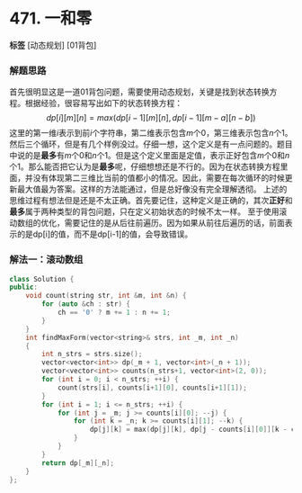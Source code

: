 # 471. 一和零

**标签** [动态规划] [01背包]

### 解题思路
首先很明显这是一道01背包问题，需要使用动态规划，关键是找到状态转换方程。根据经验，很容易写出如下的状态转换方程：
$$dp[i][m][n] = max(dp[i-1][m][n], dp[i-1][m-a][n-b])$$
这里的第一维$i$表示到前$i$个字符串，第二维表示包含$m$个0，第三维表示包含$n$个1。然后三个循环，但是有几个样例没过。仔细一想，这个定义是有一点问题的。题目中说的是**最多**有$m$个0和$n$个1。但是这个定义里面是定值，表示正好包含$m$个0和$n$个1。那么能否把它认为是**最多**呢，仔细想想还是不行的。因为在状态转换方程里面，并没有体现第二三维比当前的值都小的情况。因此，需要在每次循环的时候更新最大值最为答案。这样的方法能通过，但是总好像没有完全理解透彻。
上述的思维过程有想法但是还是不太正确。首先要记住，这种定义是正确的，其次**正好**和**最多**属于两种类型的背包问题，只在定义初始状态的时候不太一样。
至于使用滚动数组的优化，需要记住的是从后往前遍历。因为如果从前往后遍历的话，前面表示的是dp[i]的值，而不是dp[i-1]的值，会导致错误。

### 解法一：滚动数组
```c++
class Solution {
public:
    void count(string str, int &m, int &n) {
        for (auto &ch : str) {
            ch == '0' ? m += 1 : n += 1;
        }
    }
    int findMaxForm(vector<string>& strs, int _m, int _n)
    {
        int n_strs = strs.size();
        vector<vector<int>> dp(_m + 1, vector<int>(_n + 1));
        vector<vector<int>> counts(n_strs+1, vector<int>(2, 0));
        for (int i = 0; i < n_strs; ++i) {
            count(strs[i], counts[i+1][0], counts[i+1][1]);
        }
        for (int i = 1; i <= n_strs; ++i) {
            for (int j = _m; j >= counts[i][0]; --j) {
                for (int k = _n; k >= counts[i][1]; --k) {
                    dp[j][k] = max(dp[j][k], dp[j - counts[i][0]][k - counts[i][1]] + 1);
                }
            }
        }
        return dp[_m][_n];
    }
};
```